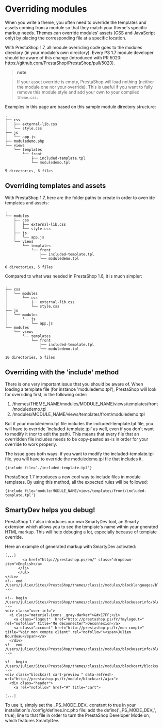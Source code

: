 Overriding modules
==================

When you write a theme, you often need to override the templates and
assets coming from a module so that they match your theme's specific
markup needs. Themes can override modules' assets (CSS and JavaScript
only) by placing the corresponding file at a specific location.

With PrestaShop 1.7, all module overriding code goes to the modules
directory (in your module's own directory). Every PS 1.7 module
developer should be aware of this change (introduced with PR 5020:
<https://github.com/PrestaShop/PrestaShop/pull/5020>).

> **note**

> If your asset override is empty, PrestaShop will load nothing (neither
> the module one nor your override). This is useful if you want to fully
> remove this module style and add your own to your compiled
> `theme.css`.

Examples in this page are based on this sample module directory
structure:

``` {.sourceCode .text}
.
├── css
│   ├── external-lib.css
│   └── style.css
├── js
│   └── app.js
├── moduledemo.php
└── views
    └── templates
        └── front
            ├── included-template.tpl
            └── moduledemo.tpl

5 directories, 6 files
```

Overriding templates and assets
-------------------------------

With PrestaShop 1.7, here are the folder paths to create in order to
override templates and assets:

``` {.sourceCode .text}
.
└── modules
    ├── css
    │   ├── external-lib.css
    │   └── style.css
    ├── js
    │   └── app.js
    └── views
        └── templates
            └── front
                ├── included-template.tpl
                └── moduledemo.tpl

6 directories, 5 files
```

Compared to what was needed in PrestaShop 1.6, it is much simpler:

``` {.sourceCode .tree}
.
├── css
│   └── modules
│       └── css
│           ├── external-lib.css
│           └── style.css
├── js
│   └── modules
│       └── js
│           └── app.js
└── modules
    └── views
        └── templates
            └── front
                ├── included-template.tpl
                └── moduledemo.tpl

10 directories, 5 files
```

Overriding with the 'include' method
------------------------------------

There is one very important issue that you should be aware of. When
loading a template file (for instance 'moduledemo.tpl'), PrestaShop will
look for overriding first, in the following order:

1.  /themes/THEME\_NAME/modules/MODULE\_NAME/views/templates/front/moduledemo.tpl
2.  /modules/MODULE\_NAME/views/templates/front/moduledemo.tpl

But if your moduledemo.tpl file includes the included-template.tpl file,
you will have to override 'included-template.tpl' as well, even if you
don't want to modify it (nor to edit the path). This means that every
file that an overridden file includes needs to be copy-pasted as-is in
order for your override to work properly.

The issue goes both ways: if you want to modify the
included-template.tpl file, you will have to override the moduledemo.tpl
file that includes it.

``` {.sourceCode .Smarty}
{include file='./included-template.tpl'}
```

PrestaShop 1.7 introduces a new cool way to include files in module
templates. By using this method, all the expected rules will be
followed:

``` {.sourceCode .Smarty}
{include file='module:MODULE_NAME/views/templates/front/included-template.tpl'}
```

SmartyDev helps you debug!
--------------------------

PrestaShop 1.7 also introduces our own SmartyDev tool, an Smarty
extension which allows you to see the template's name within your
gnerated HTML markup. This will help debuging a lot, especially because
of template override.

Here an example of generated markup with SmartyDev activated:

``` {.sourceCode .html}
[...]
        <a href="http://prestashop.ps/en/" class="dropdown-item">English</a>
      </li>
      </ul>
</div>
<!-- end /Users/julien/Sites/PrestaShop/themes/classic/modules/blocklanguages/blocklanguages.tpl -->

<!-- begin /Users/julien/Sites/PrestaShop/themes/classic/modules/blockuserinfo/blockuserinfo.tpl -->
<div class="user-info">
  <i class="material-icons _gray-darker">&#xE7FF;</i>
    <a class="logout"  href="http://prestashop.ps/fr/?mylogout=" rel="nofollow" title="Me déconnecter">Déconnexion</a>
    <a class="account" href="http://prestashop.ps/fr/mon-compte" title="Voir mon compte client" rel="nofollow"><span>Julien Bourdeau</span></a>
  </div>
<!-- end /Users/julien/Sites/PrestaShop/themes/classic/modules/blockuserinfo/blockuserinfo.tpl -->

<!-- begin /Users/julien/Sites/PrestaShop/themes/classic/modules/blockcart/blockcart.tpl -->
<div class="blockcart cart-preview " data-refresh-url="http://prestashop.ps/fr/module/blockcart/ajax">
  <div class="header">
    <a rel="nofollow" href="#" title="cart">

[...]
```

To use it, simply set the \_PS\_MODE\_DEV\_ constant to true in your
installation's /config/defines.inc.php file: add the
define('\_PS\_MODE\_DEV\_', true); line to that file in order to turn
the PrestaShop Developer Mode on, which features SmartyDev.
